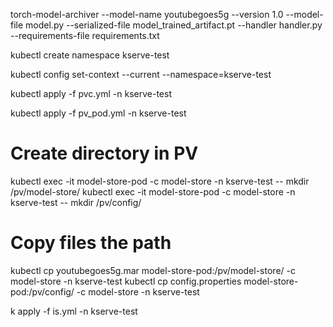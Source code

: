 torch-model-archiver --model-name youtubegoes5g --version 1.0 --model-file model.py --serialized-file model_trained_artifact.pt --handler handler.py --requirements-file requirements.txt

kubectl create namespace kserve-test

kubectl config set-context --current --namespace=kserve-test

kubectl apply -f pvc.yml -n kserve-test

kubectl apply -f pv_pod.yml -n kserve-test

# Create directory in PV
kubectl exec -it model-store-pod -c model-store -n kserve-test -- mkdir /pv/model-store/
kubectl exec -it model-store-pod -c model-store -n kserve-test -- mkdir /pv/config/
# Copy files the path
kubectl cp youtubegoes5g.mar model-store-pod:/pv/model-store/ -c model-store -n kserve-test
kubectl cp config.properties model-store-pod:/pv/config/ -c model-store -n kserve-test

k apply -f is.yml -n kserve-test